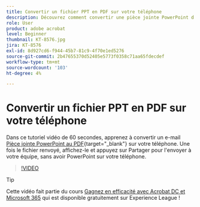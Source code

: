 ```yaml
---
title: Convertir un fichier PPT en PDF sur votre téléphone
description: Découvrez comment convertir une pièce jointe PowerPoint d’un courrier électronique en PDF sur votre téléphone
role: User
product: adobe acrobat
level: Beginner
thumbnail: KT-8576.jpg
jira: KT-8576
exl-id: 8d927cd6-f944-45b7-81c9-4f70e1ed5276
source-git-commit: 2b47655370d52405e5773f0358c71aa65fdecdef
workflow-type: tm+mt
source-wordcount: '103'
ht-degree: 4%

---
```


# Convertir un fichier PPT en PDF sur votre téléphone

Dans ce tutoriel vidéo de 60 secondes, apprenez à convertir un e-mail [Pièce jointe PowerPoint au PDF](https://www.adobe.com/fr/acrobat/online/ppt-to-pdf.html){target="_blank"} sur votre téléphone. Une fois le fichier renvoyé, affichez-le et appuyez sur Partager pour l&#39;envoyer à votre équipe, sans avoir PowerPoint sur votre téléphone.

>[!VIDEO](https://video.tv.adobe.com/v/336366?quality=12&learn=on&hidetitle=true)

>[!TIP]
>
>Cette vidéo fait partie du cours [Gagnez en efficacité avec Acrobat DC et Microsoft 365](https://experienceleague.adobe.com/?recommended=Acrobat-U-1-2021.microsoft365) qui est disponible gratuitement sur Experience League !
